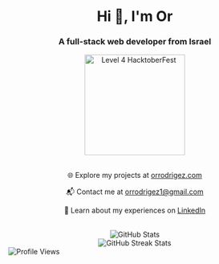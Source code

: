 <div align="center">
  <h1>Hi 👋, I'm Or</h1>
  <h3>A full-stack web developer from Israel</h3>
  <div>
    <img src="https://assets.holopin.io/hf2023levels/level4-blue-helmet-suit-flippers-swarm.webp" width="200" height="200" alt="Level 4 HacktoberFest" >
  </div>
  <br> 
  <p>🌐 Explore my projects at <a href="https://www.orrodrigez.com" target="_blank">orrodrigez.com</a></p>
  <p>📬 Contact me at <a href="mailto:orrodrigez1@gmail.com">orrodrigez1@gmail.com</a></p>
  <p>📄 Learn about my experiences on <a href="https://www.linkedin.com/in/orrodrigez" target="_blank">LinkedIn</a></p>
  <br>
</div>

<div align="center">
  <div>
    <img src="https://github-readme-stats.vercel.app/api?username=pafestivo&show_icons=true&locale=en" alt="GitHub Stats" />
  </div>

  <div>
    <img src="https://github-readme-streak-stats.herokuapp.com/?user=pafestivo" alt="GitHub Streak Stats" />
  </div>
</div>

<div align="left">
  <div>
    <img src="https://komarev.com/ghpvc/?username=pafestivo&label=Profile%20views&color=238f14&style=flat" alt="Profile Views" style="max-width: 500px; height: auto;" />
  </div>
</div>

